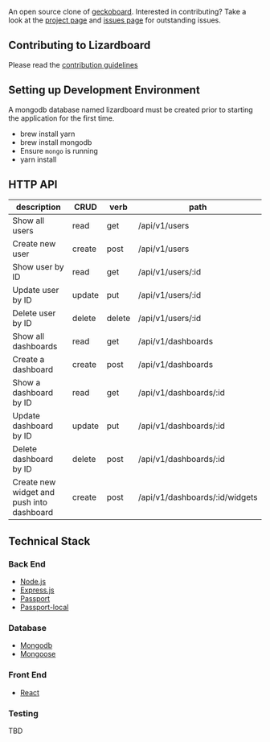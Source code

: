 An open source clone of [geckoboard](https://www.geckoboard.com/). Interested in contributing? Take a look at the [project page](https://github.com/GuildCrafts/lizardboard/projects) and [issues page](https://github.com/GuildCrafts/lizardboard/issues) for outstanding issues.

## Contributing to Lizardboard

Please read the [contribution guidelines](https://github.com/GuildCrafts/lizardboard/blob/master/CONTRIBUTING.md)

## Setting up Development Environment

A mongodb database named lizardboard must be created prior to starting the application for the first time.
- brew install yarn
- brew install mongodb
- Ensure `mongo` is running
- yarn install

## HTTP API
description                                  | CRUD   | verb   | path                                     |
-------------------------------------------- | ------ | ------ | ---------------------------------------- |
Show all users                               | read   | get    | /api/v1/users                            |
Create new user                              | create | post   | /api/v1/users                            |
Show user by ID                              | read   | get    | /api/v1/users/:id                        |
Update user by ID                            | update | put    | /api/v1/users/:id                        |
Delete user by ID                            | delete | delete | /api/v1/users/:id                        |
Show all dashboards                          | read   | get    | /api/v1/dashboards                       |
Create a dashboard                           | create | post   | /api/v1/dashboards                       |
Show a dashboard by ID                       | read   | get    | /api/v1/dashboards/:id                   |
Update dashboard by ID                       | update | put    | /api/v1/dashboards/:id                   |
Delete dashboard by ID                       | delete | post   | /api/v1/dashboards/:id                   |
Create new widget and push into dashboard    | create | post   | /api/v1/dashboards/:id/widgets           |

## Technical Stack

### Back End
- [Node.js](https://nodejs.org/en/)
- [Express.js](http://expressjs.com/)
- [Passport](http://passportjs.org/docs)
- [Passport-local](https://www.npmjs.com/package/passport-local)

### Database
- [Mongodb](https://docs.mongodb.com/)
- [Mongoose](http://mongoosejs.com/docs/guide.html)

### Front End
- [React](https://facebook.github.io/react/)

### Testing
TBD
